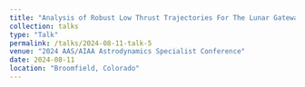 ```yaml
---
title: "Analysis of Robust Low Thrust Trajectories For The Lunar Gateway (Part II)"
collection: talks
type: "Talk"
permalink: /talks/2024-08-11-talk-5
venue: "2024 AAS/AIAA Astrodynamics Specialist Conference"
date: 2024-08-11
location: "Broomfield, Colorado"
---
```

